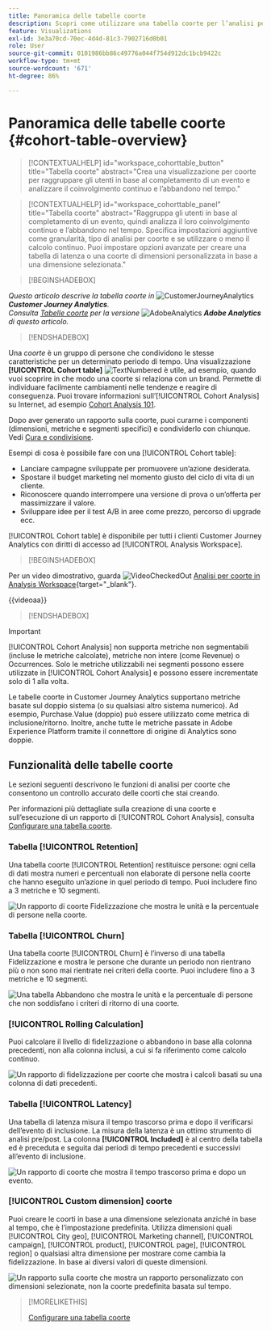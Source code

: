 ```yaml
---
title: Panoramica delle tabelle coorte
description: Scopri come utilizzare una tabella coorte per l’analisi per coorte in Analysis Workspace
feature: Visualizations
exl-id: 3e3a70cd-70ec-4d4d-81c3-7902716d0b01
role: User
source-git-commit: 0101986bb86c49776a044f754d912dc1bcb9422c
workflow-type: tm+mt
source-wordcount: '671'
ht-degree: 86%

---
```


# Panoramica delle tabelle coorte {#cohort-table-overview}

<!-- markdownlint-disable MD034 -->

>[!CONTEXTUALHELP]
>id="workspace_cohorttable_button"
>title="Tabella coorte"
>abstract="Crea una visualizzazione per coorte per raggruppare gli utenti in base al completamento di un evento e analizzare il coinvolgimento continuo e l’abbandono nel tempo."

<!-- markdownlint-enable MD034 -->

<!-- markdownlint-disable MD034 -->

>[!CONTEXTUALHELP]
>id="workspace_cohorttable_panel"
>title="Tabella coorte"
>abstract="Raggruppa gli utenti in base al completamento di un evento, quindi analizza il loro coinvolgimento continuo e l’abbandono nel tempo. Specifica impostazioni aggiuntive come granularità, tipo di analisi per coorte e se utilizzare o meno il calcolo continuo. Puoi impostare opzioni avanzate per creare una tabella di latenza o una coorte di dimensioni personalizzata in base a una dimensione selezionata."

<!-- markdownlint-enable MD034 -->


>[!BEGINSHADEBOX]

_Questo articolo descrive la tabella coorte in_ ![CustomerJourneyAnalytics](/help/assets/icons/CustomerJourneyAnalytics.svg) _**Customer Journey Analytics**._<br/>_Consulta [Tabelle coorte](https://experienceleague.adobe.com/it/docs/analytics/analyze/analysis-workspace/visualizations/cohort-table/cohort-analysis) per la versione_ ![AdobeAnalytics](/help/assets/icons/AdobeAnalytics.svg) _**Adobe Analytics** di questo articolo._

>[!ENDSHADEBOX]


Una *coorte* è un gruppo di persone che condividono le stesse caratteristiche per un determinato periodo di tempo. Una visualizzazione **[!UICONTROL Cohort table]** ![TextNumbered](/help/assets/icons/TextNumbered.svg) è utile, ad esempio, quando vuoi scoprire in che modo una coorte si relaziona con un brand. Permette di individuare facilmente cambiamenti nelle tendenze e reagire di conseguenza. Puoi trovare informazioni sull’[!UICONTROL Cohort Analysis] su Internet, ad esempio [Cohort Analysis 101](https://it.wikipedia.org/wiki/Analisi_di_coorte).

Dopo aver generato un rapporto sulla coorte, puoi curarne i componenti (dimensioni, metriche e segmenti specifici) e condividerlo con chiunque. Vedi [Cura e condivisione](/help/analysis-workspace/curate-share/curate.md).

Esempi di cosa è possibile fare con una [!UICONTROL Cohort table]:

* Lanciare campagne sviluppate per promuovere un’azione desiderata.
* Spostare il budget marketing nel momento giusto del ciclo di vita di un cliente.
* Riconoscere quando interrompere una versione di prova o un’offerta per massimizzare il valore.
* Sviluppare idee per il test A/B in aree come prezzo, percorso di upgrade ecc.

[!UICONTROL Cohort table] è disponibile per tutti i clienti Customer Journey Analytics con diritti di accesso ad [!UICONTROL Analysis Workspace].


>[!BEGINSHADEBOX]

Per un video dimostrativo, guarda ![VideoCheckedOut](/help/assets/icons/VideoCheckedOut.svg) [Analisi per coorte in Analysis Workspace](https://video.tv.adobe.com/v/23990/?quality=12&learn=on){target="_blank"}.

{{videoaa}}

>[!ENDSHADEBOX]


>[!IMPORTANT]
>
>[!UICONTROL Cohort Analysis] non supporta metriche non segmentabili (incluse le metriche calcolate), metriche non intere (come Revenue) o Occurrences. Solo le metriche utilizzabili nei segmenti possono essere utilizzate in [!UICONTROL Cohort Analysis] e possono essere incrementate solo di 1 alla volta.

Le tabelle coorte in Customer Journey Analytics supportano metriche basate sul doppio sistema (o su qualsiasi altro sistema numerico). Ad esempio, Purchase.Value (doppio) può essere utilizzato come metrica di inclusione/ritorno. Inoltre, anche tutte le metriche passate in Adobe Experience Platform tramite il connettore di origine di Analytics sono doppie.

## Funzionalità delle tabelle coorte

Le sezioni seguenti descrivono le funzioni di analisi per coorte che consentono un controllo accurato delle coorti che stai creando.

Per informazioni più dettagliate sulla creazione di una coorte e sull’esecuzione di un rapporto di [!UICONTROL Cohort Analysis], consulta [Configurare una tabella coorte](/help/analysis-workspace/visualizations/cohort-table/t-cohort.md).

### Tabella [!UICONTROL Retention]

Una tabella coorte [!UICONTROL Retention] restituisce persone: ogni cella di dati mostra numeri e percentuali non elaborate di persone nella coorte che hanno eseguito un’azione in quel periodo di tempo. Puoi includere fino a 3 metriche e 10 segmenti.

![Un rapporto di coorte Fidelizzazione che mostra le unità e la percentuale di persone nella coorte.](assets/retention-report.png)

### Tabella [!UICONTROL Churn]

Una tabella coorte [!UICONTROL Churn] è l’inverso di una tabella Fidelizzazione e mostra le persone che durante un periodo non rientrano più o non sono mai rientrate nei criteri della coorte. Puoi includere fino a 3 metriche e 10 segmenti.

![Una tabella Abbandono che mostra le unità e la percentuale di persone che non soddisfano i criteri di ritorno di una coorte.](assets/churn-report.png)

### [!UICONTROL Rolling Calculation]

Puoi calcolare il livello di fidelizzazione o abbandono in base alla colonna precedenti, non alla colonna inclusi, a cui si fa riferimento come calcolo continuo.

![Un rapporto di fidelizzazione per coorte che mostra i calcoli basati su una colonna di dati precedenti.](assets/retention-report-rolling.png)

### Tabella [!UICONTROL Latency]

Una tabella di latenza misura il tempo trascorso prima e dopo il verificarsi dell’evento di inclusione. La misura della latenza è un ottimo strumento di analisi pre/post. La colonna **[!UICONTROL Included]** è al centro della tabella ed è preceduta e seguita dai periodi di tempo precedenti e successivi all’evento di inclusione.

![Un rapporto di coorte che mostra il tempo trascorso prima e dopo un evento.](assets/retention-report-latency.png)

### [!UICONTROL Custom dimension] coorte

Puoi creare le coorti in base a una dimensione selezionata anziché in base al tempo, che è l’impostazione predefinita. Utilizza dimensioni quali [!UICONTROL City geo], [!UICONTROL Marketing channel], [!UICONTROL campaign], [!UICONTROL product], [!UICONTROL page], [!UICONTROL region] o qualsiasi altra dimensione per mostrare come cambia la fidelizzazione. In base ai diversi valori di queste dimensioni.

![Un rapporto sulla coorte che mostra un rapporto personalizzato con dimensioni selezionate, non la coorte predefinita basata sul tempo.](assets/retention-dimensions.png)

>[!MORELIKETHIS]
>
>[Configurare una tabella coorte](/help/analysis-workspace/visualizations/cohort-table/t-cohort.md)
>

